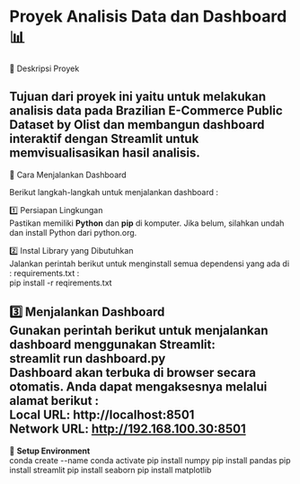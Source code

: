 # Proyek Analisis Data dan Dashboard 📊

📌 Deskripsi Proyek<br>

Tujuan dari proyek ini yaitu untuk melakukan analisis data pada Brazilian E-Commerce Public Dataset by Olist dan membangun dashboard interaktif dengan Streamlit untuk memvisualisasikan hasil analisis. 
--
📎 Cara Menjalankan Dashboard<br> 

Berikut langkah-langkah untuk menjalankan dashboard :<br>

1️⃣ Persiapan Lingkungan<br>
Pastikan memiliki **Python** dan **pip** di komputer. Jika belum, silahkan undah dan install Python dari python.org.<br>

2️⃣ Instal Library yang Dibutuhkan<br>
Jalankan perintah berikut untuk menginstall semua dependensi yang ada di : requirements.txt :<br>
pip install -r reqirements.txt<br> 

3️⃣ Menjalankan Dashboard<br>
Gunakan perintah berikut untuk menjalankan dashboard menggunakan **Streamlit**:<br>
streamlit run dashboard.py<br>
Dashboard akan terbuka di browser secara otomatis. Anda dapat mengaksesnya melalui alamat berikut :<br>
Local URL: http://localhost:8501<br>
Network URL: http://192.168.100.30:8501<br>
--
📎 **Setup Environment**<br>
conda create --name 
conda activate 
pip install numpy 
pip install pandas 
pip install streamlit 
pip install seaborn
pip install matplotlib 
